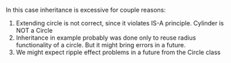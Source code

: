 In this case inheritance is excessive for couple reasons:
1) Extending circle is not correct, since it violates IS-A principle. Cylinder is NOT a Circle
2) Inheritance in example probably was done only to reuse radius functionality of a circle. But it might bring errors in a future.
3) We might expect ripple effect problems in a future from the Circle class

